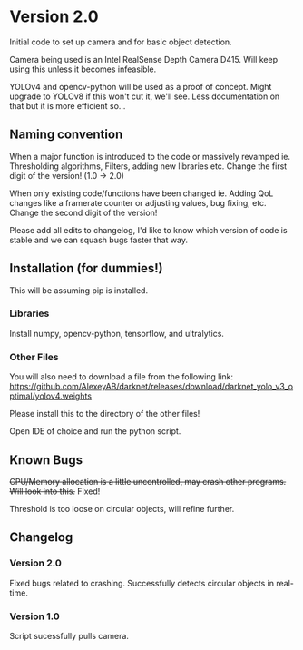 # Version 2.0

Initial code to set up camera and for basic object detection.

Camera being used is an Intel RealSense Depth Camera D415. Will keep using this unless it becomes infeasible.

YOLOv4 and opencv-python will be used as a proof of concept. Might upgrade to YOLOv8 if this won't cut it, we'll see. Less documentation on that but it is more efficient so...

## Naming convention
When a major function is introduced to the code or massively revamped ie. Thresholding algorithms, Filters, adding new libraries etc. Change the first digit of the version! (1.0 -> 2.0)

When only existing code/functions have been changed ie. Adding QoL changes like a framerate counter or adjusting values, bug fixing, etc. Change the second digit of the version!

Please add all edits to changelog, I'd like to know which version of code is stable and we can squash bugs faster that way.

## Installation (for dummies!)
This will be assuming pip is installed.

### Libraries
Install numpy, opencv-python, tensorflow, and ultralytics.

### Other Files
You will also need to download a file from the following link: https://github.com/AlexeyAB/darknet/releases/download/darknet_yolo_v3_optimal/yolov4.weights

Please install this to the directory of the other files!

Open IDE of choice and run the python script.

## Known Bugs
~~CPU/Memory allocation is a little uncontrolled, may crash other programs. Will look into this.~~ Fixed!

Threshold is too loose on circular objects, will refine further.

## Changelog
### Version 2.0
Fixed bugs related to crashing.
Successfully detects circular objects in real-time.

### Version 1.0
Script sucessfully pulls camera.


